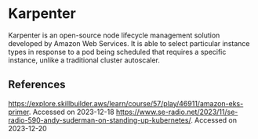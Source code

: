 # Karpenter

Karpenter is an open-source node lifecycle management solution developed by Amazon Web Services. It is able to select particular instance types in response to a pod being scheduled that requires a specific instance, unlike a traditional cluster autoscaler.

## References

<https://explore.skillbuilder.aws/learn/course/57/play/46911/amazon-eks-primer>. Accessed on 2023-12-18
<https://www.se-radio.net/2023/11/se-radio-590-andy-suderman-on-standing-up-kubernetes/>. Accessed on 2023-12-20
